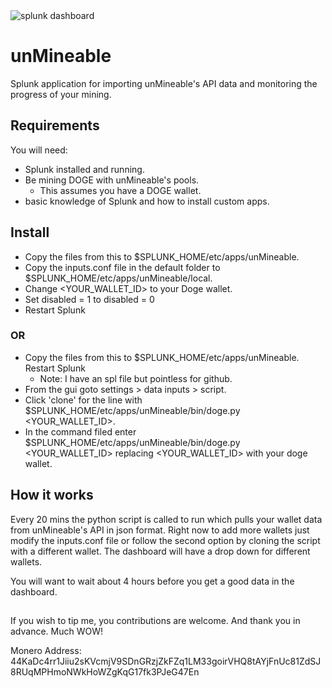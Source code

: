 <img title="splunk dashboard" src="https://i.imgur.com/muUhK86.png">

# unMineable
Splunk application for importing unMineable's API data and monitoring the progress of your mining. 

## Requirements

You will need:
* Splunk installed and running.
* Be mining DOGE with unMineable's pools.
  * This assumes you have a DOGE wallet. 
* basic knowledge of Splunk and how to install custom apps.

## Install
* Copy the files from this to $SPLUNK_HOME/etc/apps/unMineable.
* Copy the inputs.conf file in the default folder to $SPLUNK_HOME/etc/apps/unMineable/local.
* Change  <YOUR_WALLET_ID> to your Doge wallet.
* Set disabled = 1  to disabled = 0
* Restart Splunk

### OR

* Copy the files from this to $SPLUNK_HOME/etc/apps/unMineable. Restart Splunk
  * Note: I have an spl file but pointless for github.
* From the gui goto settings > data inputs > script.
* Click 'clone' for the line with $SPLUNK_HOME/etc/apps/unMineable/bin/doge.py <YOUR_WALLET_ID>.
* In the command filed enter $SPLUNK_HOME/etc/apps/unMineable/bin/doge.py <YOUR_WALLET_ID> replacing  <YOUR_WALLET_ID> with your doge wallet.


## How it works

Every 20 mins the python script is called to run which pulls your wallet data from unMineable's API in json format.
Right now to add more wallets just modify the inputs.conf file or follow the second option by cloning the script with a different wallet. The dashboard will have a drop down for different wallets. 

You will want to wait about 4 hours before you get a good data in the dashboard.  

##

If you wish to tip me, you contributions are welcome. And thank you in advance. Much WOW!

Monero Address:
44KaDc4rr1Jiiu2sKVcmjV9SDnGRzjZkFZq1LM33goirVHQ8tAYjFnUc81ZdSJ8RUqMPHmoNWkHoWZgKqG17fk3PJeG47En
